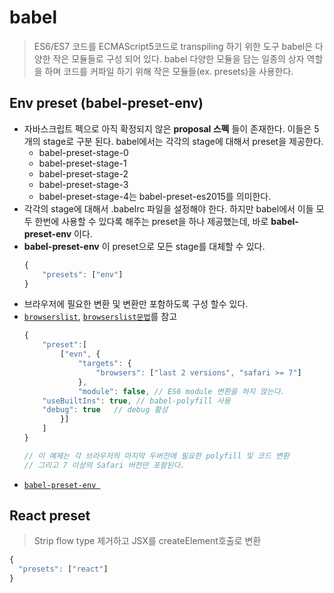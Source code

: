 # babel
> ES6/ES7 코드를 ECMAScript5코드로 transpiling 하기 위한 도구
babel은 다양한 작은 모듈들로 구성 되어 있다.
babel 다양한 모듈을 담는 일종의 상자 역할을 하며 코드를 커파일 하기 위해 작은 모듈들(ex. presets)을 사용한다.

## Env preset (babel-preset-env)
- 자바스크립트 펙으로 아직 확정되지 않은 **proposal 스펙** 들이 존재한다.
이들은 5개의 stage로 구분 된다. babel에서는 각각의 stage에 대해서 preset을 제공한다.
	- babel-preset-stage-0
	- babel-preset-stage-1
	- babel-preset-stage-2
	- babel-preset-stage-3
	- babel-preset-stage-4는 babel-preset-es2015를 의미한다.
- 각각의 stage에 대해서 .babelrc 파일을 설정해야 한다. 하지만 babel에서 이들 모두 한번에 사용할 수 있다록 해주는 preset을 하나 제공했는데, 바로 **babel-preset-env** 이다.
- **babel-preset-env** 이 preset으로 모든 stage를 대체할 수 있다.
	```javascript
	{
		"presets": ["env"]
	}
	```
- 브라우저에 필요한 변환 및 변환만 포함하도록 구성 할수 있다.
- [`browserslist`](https://github.com/ai/browserslist), [`browserslist문법`](https://github.com/ai/browserslist#queries)를 참고
	```javascript
	{
		"preset":[
			["evn", {
				"targets": {
					"browsers": ["last 2 versions", "safari >= 7"]
				},
				"module": false, // ES6 module 변환을 하지 않는다.
        "useBuiltIns": true, // babel-polyfill 사용
        "debug": true	// debug 활성
			}]
		]
	}

	// 이 예제는 각 브라우저의 마지막 두버전에 필요한 polyfill 및 코드 변환
	// 그리고 7 이상의 Safari 버전만 포함된다.
	```
- [`babel-preset-env `](https://babeljs.io/docs/plugins/preset-env/#usebuiltins)

## React preset
> Strip flow type 제거하고 JSX를 createElement호출로 변환
```javascript
{
  "presets": ["react"]
}
```
